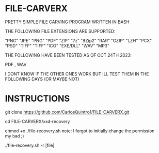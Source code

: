 # FILE-CARVERX


PRETTY SIMPLE FILE CARVING PROGRAM WRITTEN IN BASH

THE FOLLOWING FILE EXTENSIONS ARE SUPPORTED:

"PNG" "JPE" "PNG" "PDF" "ZIP" "7z" "BZip2" "RAR" "GZIP" "LZH" "PCX" "PSD" "TIFF" "TIFF" "ICO" "EXE/DLL" "WAV" "MP3"

THE FOLLOWING HAVE BEEN TESTED AS OF OCT 24TH 2023:

PDF , WAV

I DONT KNOW IF THE OTHER ONES WORK BUT ILL TEST THEM IN THE FOLLOWING DAYS (OR MAYBE NOT)

# INSTRUCTIONS

git clone https://github.com/CarlosQuintro1/FILE-CARVERX.git

cd FILE-CARVERX/xxd-recovery

chmod +x ./file-recovery.sh  note: I forgot to initially change the permission my bad ;)

./file-recovery.sh -r [file]
